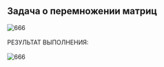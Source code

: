 ## Задача о перемножении матриц
![666](https://github.com/pirocsilin/educational/assets/97364957/b38afbd2-369a-4759-8cc8-20d5ca25e9e2)
<br><br>РЕЗУЛЬТАТ ВЫПОЛНЕНИЯ:<br><br>
![666](https://github.com/pirocsilin/educational/assets/97364957/5ec32ca1-8df8-4a71-b3dc-e3bb7f0a0b37)

